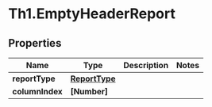 # Th1.EmptyHeaderReport

## Properties

Name | Type | Description | Notes
------------ | ------------- | ------------- | -------------
**reportType** | [**ReportType**](ReportType.md) |  | 
**columnIndex** | **[Number]** |  | 


